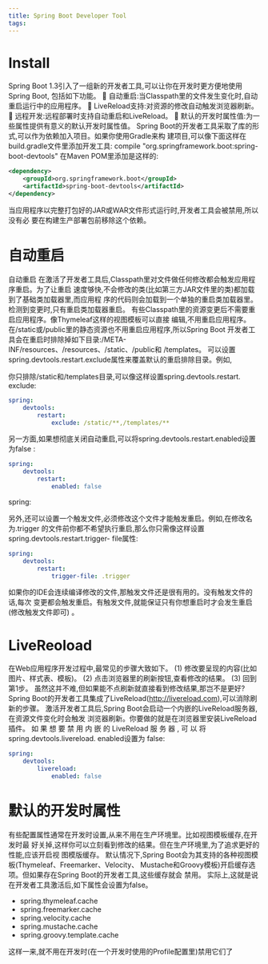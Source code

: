 ```yaml
---
title: Spring Boot Developer Tool
tags:
---
```


# Install

Spring Boot 1.3引入了一组新的开发者工具,可以让你在开发时更方便地使用Spring Boot,
包括如下功能。
 自动重启:当Classpath里的文件发生变化时,自动重启运行中的应用程序。
 LiveReload支持:对资源的修改自动触发浏览器刷新。
 远程开发:远程部署时支持自动重启和LiveReload。
 默认的开发时属性值:为一些属性提供有意义的默认开发时属性值。
Spring Boot的开发者工具采取了库的形式,可以作为依赖加入项目。如果你使用Gradle来构
建项目,可以像下面这样在build.gradle文件里添加开发工具:
compile "org.springframework.boot:spring-boot-devtools"
在Maven POM里添加<dependency>是这样的:

```xml
<dependency>
	<groupId>org.springframework.boot</groupId>
	<artifactId>spring-boot-devtools</artifactId>
</dependency>
```


当应用程序以完整打包好的JAR或WAR文件形式运行时,开发者工具会被禁用,所以没有必
要在构建生产部署包前移除这个依赖。

# 自动重启

自动重启
在激活了开发者工具后,Classpath里对文件做任何修改都会触发应用程序重启。为了让重启
速度够快,不会修改的类(比如第三方JAR文件里的类)都加载到了基础类加载器里,而应用程
序的代码则会加载到一个单独的重启类加载器里。检测到变更时,只有重启类加载器重启。
有些Classpath里的资源变更后不需要重启应用程序。像Thymeleaf这样的视图模板可以直接
编辑,不用重启应用程序。在/static或/public里的静态资源也不用重启应用程序,所以Spring Boot
开发者工具会在重启时排除掉如下目录:/META-INF/resources、/resources、/static、/public和
/templates。
可以设置spring.devtools.restart.exclude属性来覆盖默认的重启排除目录。例如,

你只排除/static和/templates目录,可以像这样设置spring.devtools.restart. exclude:

```yaml
spring:
	devtools:
		restart:
			exclude: /static/**,/templates/**
```




另一方面,如果想彻底关闭自动重启,可以将spring.devtools.restart.enabled设置为false :

```yaml
spring:
	devtools:
		restart:
			enabled: false
```



spring:

另外,还可以设置一个触发文件,必须修改这个文件才能触发重启。例如,在修改名为.trigger
的文件前你都不希望执行重启,那么你只需像这样设置spring.devtools.restart.trigger-
file属性:

```yaml
spring:
	devtools:
		restart:
			trigger-file: .trigger
```


如果你的IDE会连续编译修改的文件,那触发文件还是很有用的。没有触发文件的话,每次
变更都会触发重启。有触发文件,就能保证只有你想重启时才会发生重启(修改触发文件即可)
 。

# LiveReoload

在Web应用程序开发过程中,最常见的步骤大致如下。
(1) 修改要呈现的内容(比如图片、样式表、模板)。
(2) 点击浏览器里的刷新按钮,查看修改的结果。
(3) 回到第1步。
虽然这并不难,但如果能不点刷新就直接看到修改结果,那岂不是更好?
Spring Boot的开发者工具集成了LiveReload(http://livereload.com),可以消除刷新的步骤。
激活开发者工具后,Spring Boot会启动一个内嵌的LiveReload服务器,在资源文件变化时会触发
浏览器刷新。你要做的就是在浏览器里安装LiveReload插件。
如 果 想 要 禁 用 内 嵌 的 LiveReload 服 务 器 , 可 以 将 spring.devtools.livereload.
enabled设置为 false:

```yaml
spring:
	devtools:
		livereload:
			enabled: false
```



# 默认的开发时属性
有些配置属性通常在开发时设置,从来不用在生产环境里。比如视图模板缓存,在开发时最
好关掉,这样你可以立刻看到修改的结果。但在生产环境里,为了追求更好的性能,应该开启视
图模版缓存。
默认情况下,Spring Boot会为其支持的各种视图模板(Thymeleaf、Freemarker、Velocity、
Mustache和Groovy模板)开启缓存选项。但如果存在Spring Boot的开发者工具,这些缓存就会
禁用。
实际上,这就是说在开发者工具激活后,如下属性会设置为false。

* spring.thymeleaf.cache
* spring.freemarker.cache
* spring.velocity.cache
* spring.mustache.cache
* spring.groovy.template.cache

这样一来,就不用在开发时(在一个开发时使用的Profile配置里)禁用它们了 
